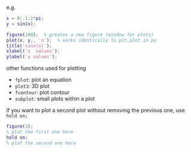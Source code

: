 e.g.
```MATLAB
x = 0:.1:2*pi;
y = sin(x);

figure(100);  % greates a new figure (window for plots)
plot(x, y,, 'o');  % works identically to plt.plot in py
title('sinx(x)');
xlabel('x  values');
ylabel('y values');
```

other functions used for plotting
- `fplot`: plot an equation
- `plot3`: 3D plot
- `fcontour`: plot contour
- `subplot`: small plots within a plot

If you want to plot a second plot without removing the previous one, use `hold on;`
```MATLAB
figure(1);
% plot the first one here
hold on;
% plot the second one here
```
